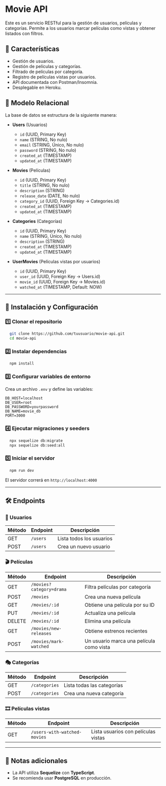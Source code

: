 # Movie API

Este es un servicio RESTful para la gestión de usuarios, películas y categorías. Permite a los usuarios marcar películas como vistas y obtener listados con filtros.

## 📌 Características
- Gestión de usuarios.
- Gestión de películas y categorías.
- Filtrado de películas por categoría.
- Registro de películas vistas por usuarios.
- API documentada con Postman/Insomnia.
- Desplegable en Heroku.

## 📂 Modelo Relacional

La base de datos se estructura de la siguiente manera:

- **Users** (Usuarios)
  - `id` (UUID, Primary Key)
  - `name` (STRING, No nulo)
  - `email` (STRING, Único, No nulo)
  - `password` (STRING, No nulo)
  - `created_at` (TIMESTAMP)
  - `updated_at` (TIMESTAMP)

- **Movies** (Películas)
  - `id` (UUID, Primary Key)
  - `title` (STRING, No nulo)
  - `description` (STRING)
  - `release_date` (DATE, No nulo)
  - `category_id` (UUID, Foreign Key → Categories.id)
  - `created_at` (TIMESTAMP)
  - `updated_at` (TIMESTAMP)

- **Categories** (Categorías)
  - `id` (UUID, Primary Key)
  - `name` (STRING, Único, No nulo)
  - `description` (STRING)
  - `created_at` (TIMESTAMP)
  - `updated_at` (TIMESTAMP)

- **UserMovies** (Películas vistas por usuarios)
  - `id` (UUID, Primary Key)
  - `user_id` (UUID, Foreign Key → Users.id)
  - `movie_id` (UUID, Foreign Key → Movies.id)
  - `watched_at` (TIMESTAMP, Default: NOW)

---

## 🚀 Instalación y Configuración

### 1️⃣ Clonar el repositorio
```bash
  git clone https://github.com/tuusuario/movie-api.git
  cd movie-api
```

### 2️⃣ Instalar dependencias
```bash
  npm install
```

### 3️⃣ Configurar variables de entorno
Crea un archivo `.env` y define las variables:
```env
DB_HOST=localhost
DB_USER=root
DB_PASSWORD=yourpassword
DB_NAME=movie_db
PORT=3000
```

### 4️⃣ Ejecutar migraciones y seeders
```bash
  npx sequelize db:migrate
  npx sequelize db:seed:all
```

### 5️⃣ Iniciar el servidor
```bash
  npm run dev
```
El servidor correrá en `http://localhost:4000`

---

## 🛠️ Endpoints

### 👤 Usuarios
| Método | Endpoint | Descripción |
|--------|---------|-------------|
| GET | `/users` | Lista todos los usuarios |
| POST | `/users` | Crea un nuevo usuario |

### 🎬 Películas
| Método | Endpoint | Descripción |
|--------|---------|-------------|
| GET | `/movies?category=drama` | Filtra películas por categoría |
| POST | `/movies` | Crea una nueva película |
| GET | `/movies/:id` | Obtiene una película por su ID |
| PUT | `/movies/:id` | Actualiza una película |
| DELETE | `/movies/:id` | Elimina una película |
| GET | `/movies/new-releases` | Obtiene estrenos recientes |
| POST | `/movies/mark-watched` | Un usuario marca una película como vista |

### 🎭 Categorías
| Método | Endpoint | Descripción |
|--------|---------|-------------|
| GET | `/categories` | Lista todas las categorías |
| POST | `/categories` | Crea una nueva categoría |

### 🎞️ Películas vistas
| Método | Endpoint | Descripción |
|--------|---------|-------------|
| GET | `/users-with-watched-movies` | Lista usuarios con películas vistas |


---

## 📝 Notas adicionales
- La API utiliza **Sequelize** con **TypeScript**.
- Se recomienda usar **PostgreSQL** en producción.



